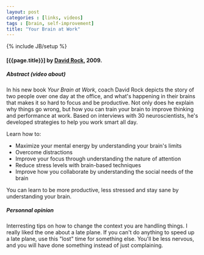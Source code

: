 ```yaml
---
layout: post
categories : [links, videos]
tags : [brain, self-improvement]
title: "Your Brain at Work"
---
```

{% include JB/setup %}

#### [{{page.title}}] by [David Rock], 2009.

##### Abstract (video about)

In his new book *Your Brain at Work*, coach David Rock depicts the story of two people over one day at the office, and what's happening in their brains that makes it so hard to focus and be productive. Not only does he explain why things go wrong, but how you can train your brain to improve thinking and performance at work. Based on interviews with 30 neuroscientists, he's developed strategies to help you work smart all day.

Learn how to:
* Maximize your mental energy by understanding your brain's limits
* Overcome distractions
* Improve your focus through understanding the nature of attention
* Reduce stress levels with brain-based techniques
* Improve how you collaborate by understanding the social needs of the brain

You can learn to be more productive, less stressed and stay sane by understanding your brain.


##### Personnal opinion

Interresting tips on how to change the context you are handling things. I really liked the one about a late plane. If you can't do anything to speed up a late plane, use this "lost" time for something else. You'll be less nervous, and you will have done something instead of just complaining.

[Your Brain at Work]: http://youtu.be/XeJSXfXep4M
[David Rock]: http://davidrock.net/
